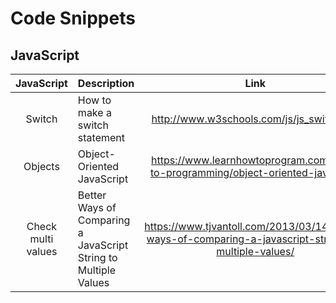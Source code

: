 # Code Snippets

## JavaScript
JavaScript | Description | Link
:---:|---|:---:
Switch | How to make a switch statement | http://www.w3schools.com/js/js_switch.asp
Objects | Object-Oriented JavaScript | https://www.learnhowtoprogram.com/intro-to-programming/object-oriented-javascript 
Check multi values|Better Ways of Comparing a JavaScript String to Multiple Values |https://www.tjvantoll.com/2013/03/14/better-ways-of-comparing-a-javascript-string-to-multiple-values/
